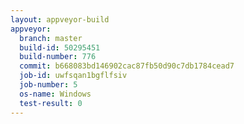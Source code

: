 ```yaml
---
layout: appveyor-build
appveyor:
  branch: master
  build-id: 50295451
  build-number: 776
  commit: b668083bd146902cac87fb50d90c7db1784cead7
  job-id: uwfsqan1bgflfsiv
  job-number: 5
  os-name: Windows
  test-result: 0
---
```

